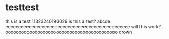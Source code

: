 # testtest
this is a test 11323240193029
is this a test? abcde
eeeeeeeeeeeeeeeeeeeeeeeeeeeeeeeeeeeeeeeeeeeeeeee
will this work? ..
oooooooooooooooooooooooooooooooooooooooooo
drown
